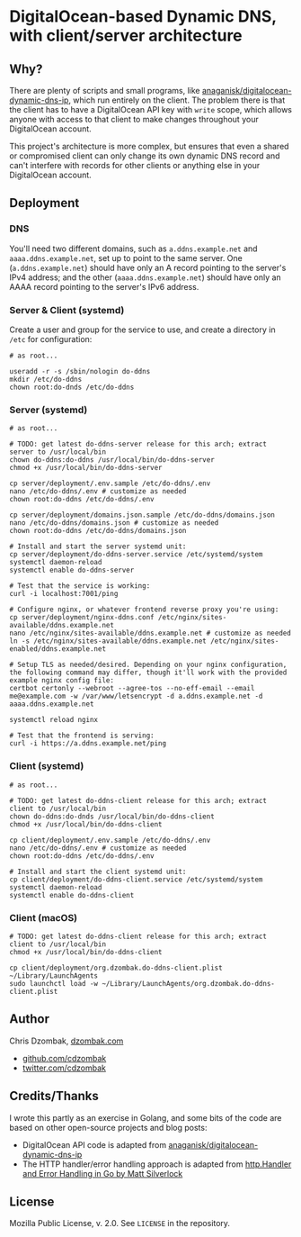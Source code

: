 # DigitalOcean-based Dynamic DNS, with client/server architecture

## Why?

There are plenty of scripts and small programs, like [anaganisk/digitalocean-dynamic-dns-ip](https://github.com/anaganisk/digitalocean-dynamic-dns-ip), which run entirely on the client. The problem there is that the client has to have a DigitalOcean API key with `write` scope, which allows anyone with access to that client to make changes throughout your DigitalOcean account.

This project's architecture is more complex, but ensures that even a shared or compromised client can only change its own dynamic DNS record and can't interfere with records for other clients or anything else in your DigitalOcean account.  

## Deployment

### DNS

You'll need two different domains, such as `a.ddns.example.net` and `aaaa.ddns.example.net`, set up to point to the same server. One (`a.ddns.example.net`) should have only an A record pointing to the server's IPv4 address; and the other (`aaaa.ddns.example.net`) should have only an AAAA record pointing to the server's IPv6 address.

### Server & Client (systemd)

Create a user and group for the service to use, and create a directory in `/etc` for configuration:

```shell script
# as root...

useradd -r -s /sbin/nologin do-ddns
mkdir /etc/do-ddns
chown root:do-dnds /etc/do-ddns
```

### Server (systemd)

```shell script
# as root...

# TODO: get latest do-ddns-server release for this arch; extract server to /usr/local/bin
chown do-ddns:do-ddns /usr/local/bin/do-ddns-server
chmod +x /usr/local/bin/do-ddns-server

cp server/deployment/.env.sample /etc/do-ddns/.env
nano /etc/do-ddns/.env # customize as needed
chown root:do-ddns /etc/do-ddns/.env

cp server/deployment/domains.json.sample /etc/do-ddns/domains.json
nano /etc/do-ddns/domains.json # customize as needed
chown root:do-ddns /etc/do-ddns/domains.json

# Install and start the server systemd unit:
cp server/deployment/do-ddns-server.service /etc/systemd/system
systemctl daemon-reload
systemctl enable do-ddns-server

# Test that the service is working:
curl -i localhost:7001/ping

# Configure nginx, or whatever frontend reverse proxy you're using:
cp server/deployment/nginx-ddns.conf /etc/nginx/sites-available/ddns.example.net
nano /etc/nginx/sites-available/ddns.example.net # customize as needed
ln -s /etc/nginx/sites-available/ddns.example.net /etc/nginx/sites-enabled/ddns.example.net

# Setup TLS as needed/desired. Depending on your nginx configuration, the following command may differ, though it'll work with the provided example nginx config file:
certbot certonly --webroot --agree-tos --no-eff-email --email me@example.com -w /var/www/letsencrypt -d a.ddns.example.net -d aaaa.ddns.example.net

systemctl reload nginx

# Test that the frontend is serving:
curl -i https://a.ddns.example.net/ping
```

### Client (systemd)

```shell script
# as root...

# TODO: get latest do-ddns-client release for this arch; extract client to /usr/local/bin
chown do-ddns:do-dnds /usr/local/bin/do-ddns-client
chmod +x /usr/local/bin/do-ddns-client

cp client/deployment/.env.sample /etc/do-ddns/.env
nano /etc/do-ddns/.env # customize as needed
chown root:do-ddns /etc/do-ddns/.env

# Install and start the client systemd unit:
cp client/deployment/do-ddns-client.service /etc/systemd/system
systemctl daemon-reload
systemctl enable do-ddns-client
```

### Client (macOS)

```shell script
# TODO: get latest do-ddns-client release for this arch; extract client to /usr/local/bin
chmod +x /usr/local/bin/do-ddns-client

cp client/deployment/org.dzombak.do-ddns-client.plist ~/Library/LaunchAgents
sudo launchctl load -w ~/Library/LaunchAgents/org.dzombak.do-ddns-client.plist
```

## Author

Chris Dzombak, [dzombak.com](https://www.dzombak.com)

- [github.com/cdzombak](https://github.com/cdzombak)
- [twitter.com/cdzombak](https://twitter.com/cdzombak)

## Credits/Thanks

I wrote this partly as an exercise in Golang, and some bits of the code are based on other open-source projects and blog posts:

- DigitalOcean API code is adapted from [anaganisk/digitalocean-dynamic-dns-ip](https://github.com/anaganisk/digitalocean-dynamic-dns-ip)
- The HTTP handler/error handling approach is adapted from [http.Handler and Error Handling in Go by Matt Silverlock](https://blog.questionable.services/article/http-handler-error-handling-revisited/)

## License

Mozilla Public License, v. 2.0. See `LICENSE` in the repository.
